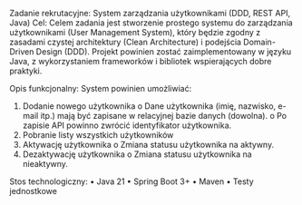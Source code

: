 Zadanie rekrutacyjne: System zarządzania użytkownikami (DDD, REST API, Java)
Cel:
Celem zadania jest stworzenie prostego systemu do zarządzania użytkownikami (User Management System), który będzie zgodny z zasadami czystej architektury (Clean Architecture) i podejścia Domain-Driven Design (DDD). Projekt powinien zostać zaimplementowany w języku Java, z wykorzystaniem frameworków i bibliotek wspierających dobre praktyki.

Opis funkcjonalny:
System powinien umożliwiać:
1.	Dodanie nowego użytkownika
o	Dane użytkownika (imię, nazwisko, e-mail itp.) mają być zapisane w relacyjnej bazie danych (dowolna).
o	Po zapisie API powinno zwrócić identyfikator użytkownika.
2.	Pobranie listy wszystkich użytkowników
3.	Aktywację użytkownika
o	Zmiana statusu użytkownika na aktywny.
4.	Dezaktywację użytkownika
o	Zmiana statusu użytkownika na nieaktywny.


Stos technologiczny:
•	Java 21
•	Spring Boot 3+
•	Maven 
•	Testy jednostkowe 

 
 
